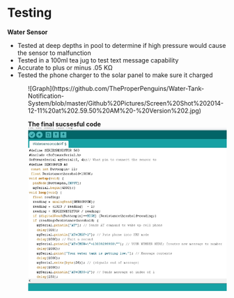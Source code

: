 Testing
==============
<b>Water Sensor</b>
<ul>

<li>Tested at deep depths in pool to determine if high pressure would cause the sensor to malfunction</li>
<li>Tested in a 100ml tea jug to test text message capability</li>
<li>Accurate to plus or minus .05 KΩ</li>
<li>Tested the phone charger to the solar panel to make sure it charged</li>
<ul/>
![Graph](https://github.com/TheProperPenguins/Water-Tank-Notification-System/blob/master/Github%20Pictures/Screen%20Shot%202014-12-11%20at%202.59.50%20AM%20-%20Version%202.jpg)

<b>The final sucsesful code<b/>
![finalcode](https://github.com/TheProperPenguins/Water-Tank-Notification-System/blob/master/Github%20Pictures/FinalCode(pic).jpg)
